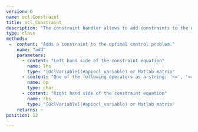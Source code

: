 ```yaml
---
version: 6
name: ocl.Constraint
title: ocl.Constraint
description: "The constraint handler allows to add constraints to the optimal control problem definition."
type: class
methods:
 -  content: "Adds a constraint to the optimal control problem."
    name: "add"
    parameters:
      - content: "Left hand side of the constraint equation"
        name: lhs
        type: "[OclVariable](#apiocl_variable) or Matlab matrix"
      - content: "One of the following operators as a string: '<=', '==', '>='"
        name: op
        type: char
      - content: "Right hand side of the constraint equation"
        name: rhs
        type: "[OclVariable](#apiocl_variable) or Matlab matrix"
    returns: ~
position: 12

---
```

